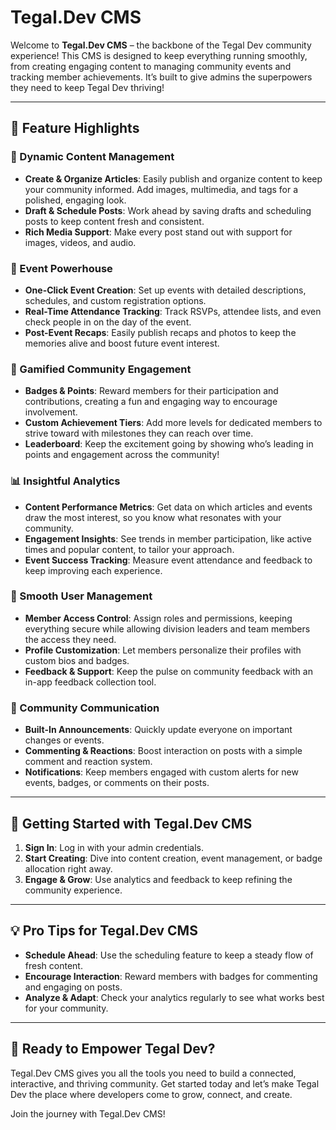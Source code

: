 # Tegal.Dev CMS

Welcome to **Tegal.Dev CMS** – the backbone of the Tegal Dev community experience! This CMS is designed to keep everything running smoothly, from creating engaging content to managing community events and tracking member achievements. It’s built to give admins the superpowers they need to keep Tegal Dev thriving!

---

## 🌟 Feature Highlights

### 📝 Dynamic Content Management
- **Create & Organize Articles**: Easily publish and organize content to keep your community informed. Add images, multimedia, and tags for a polished, engaging look.
- **Draft & Schedule Posts**: Work ahead by saving drafts and scheduling posts to keep content fresh and consistent.
- **Rich Media Support**: Make every post stand out with support for images, videos, and audio.

### 📅 Event Powerhouse
- **One-Click Event Creation**: Set up events with detailed descriptions, schedules, and custom registration options.
- **Real-Time Attendance Tracking**: Track RSVPs, attendee lists, and even check people in on the day of the event.
- **Post-Event Recaps**: Easily publish recaps and photos to keep the memories alive and boost future event interest.

### 🏅 Gamified Community Engagement
- **Badges & Points**: Reward members for their participation and contributions, creating a fun and engaging way to encourage involvement.
- **Custom Achievement Tiers**: Add more levels for dedicated members to strive toward with milestones they can reach over time.
- **Leaderboard**: Keep the excitement going by showing who’s leading in points and engagement across the community!

### 📊 Insightful Analytics
- **Content Performance Metrics**: Get data on which articles and events draw the most interest, so you know what resonates with your community.
- **Engagement Insights**: See trends in member participation, like active times and popular content, to tailor your approach.
- **Event Success Tracking**: Measure event attendance and feedback to keep improving each experience.

### 🔐 Smooth User Management
- **Member Access Control**: Assign roles and permissions, keeping everything secure while allowing division leaders and team members the access they need.
- **Profile Customization**: Let members personalize their profiles with custom bios and badges.
- **Feedback & Support**: Keep the pulse on community feedback with an in-app feedback collection tool.

### 💬 Community Communication
- **Built-In Announcements**: Quickly update everyone on important changes or events.
- **Commenting & Reactions**: Boost interaction on posts with a simple comment and reaction system.
- **Notifications**: Keep members engaged with custom alerts for new events, badges, or comments on their posts.

---

## 🚀 Getting Started with Tegal.Dev CMS

1. **Sign In**: Log in with your admin credentials.
2. **Start Creating**: Dive into content creation, event management, or badge allocation right away.
3. **Engage & Grow**: Use analytics and feedback to keep refining the community experience.

---

## 💡 Pro Tips for Tegal.Dev CMS

- **Schedule Ahead**: Use the scheduling feature to keep a steady flow of fresh content.
- **Encourage Interaction**: Reward members with badges for commenting and engaging on posts.
- **Analyze & Adapt**: Check your analytics regularly to see what works best for your community.

---

## 👥 Ready to Empower Tegal Dev?

Tegal.Dev CMS gives you all the tools you need to build a connected, interactive, and thriving community. Get started today and let’s make Tegal Dev the place where developers come to grow, connect, and create.

Join the journey with Tegal.Dev CMS!
